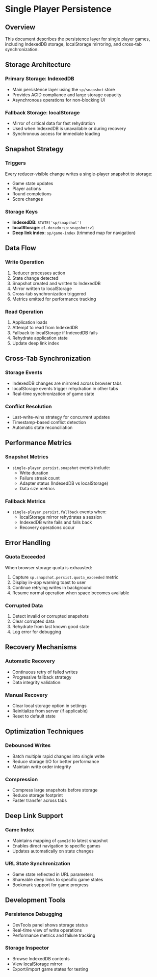 # Single Player Persistence

## Overview

This document describes the persistence layer for single player games, including IndexedDB storage, localStorage mirroring, and cross-tab synchronization.

## Storage Architecture

### Primary Storage: IndexedDB

- Main persistence layer using the `sp/snapshot` store
- Provides ACID compliance and large storage capacity
- Asynchronous operations for non-blocking UI

### Fallback Storage: localStorage

- Mirror of critical data for fast rehydration
- Used when IndexedDB is unavailable or during recovery
- Synchronous access for immediate loading

## Snapshot Strategy

### Triggers

Every reducer-visible change writes a single-player snapshot to storage:

- Game state updates
- Player actions
- Round completions
- Score changes

### Storage Keys

- **IndexedDB**: `STATE['sp/snapshot']`
- **localStorage**: `el-dorado:sp:snapshot:v1`
- **Deep link index**: `sp/game-index` (trimmed map for navigation)

## Data Flow

### Write Operation

1. Reducer processes action
2. State change detected
3. Snapshot created and written to IndexedDB
4. Mirror written to localStorage
5. Cross-tab synchronization triggered
6. Metrics emitted for performance tracking

### Read Operation

1. Application loads
2. Attempt to read from IndexedDB
3. Fallback to localStorage if IndexedDB fails
4. Rehydrate application state
5. Update deep link index

## Cross-Tab Synchronization

### Storage Events

- IndexedDB changes are mirrored across browser tabs
- localStorage events trigger rehydration in other tabs
- Real-time synchronization of game state

### Conflict Resolution

- Last-write-wins strategy for concurrent updates
- Timestamp-based conflict detection
- Automatic state reconciliation

## Performance Metrics

### Snapshot Metrics

- `single-player.persist.snapshot` events include:
  - Write duration
  - Failure streak count
  - Adapter status (IndexedDB vs localStorage)
  - Data size metrics

### Fallback Metrics

- `single-player.persist.fallback` events when:
  - localStorage mirror rehydrates a session
  - IndexedDB write fails and falls back
  - Recovery operations occur

## Error Handling

### Quota Exceeded

When browser storage quota is exhausted:

1. Capture `sp.snapshot.persist.quota_exceeded` metric
2. Display in-app warning toast to user
3. Continue retrying writes in background
4. Resume normal operation when space becomes available

### Corrupted Data

1. Detect invalid or corrupted snapshots
2. Clear corrupted data
3. Rehydrate from last known good state
4. Log error for debugging

## Recovery Mechanisms

### Automatic Recovery

- Continuous retry of failed writes
- Progressive fallback strategy
- Data integrity validation

### Manual Recovery

- Clear local storage option in settings
- Reinitialize from server (if applicable)
- Reset to default state

## Optimization Techniques

### Debounced Writes

- Batch multiple rapid changes into single write
- Reduce storage I/O for better performance
- Maintain write order integrity

### Compression

- Compress large snapshots before storage
- Reduce storage footprint
- Faster transfer across tabs

## Deep Link Support

### Game Index

- Maintains mapping of `gameId` to latest snapshot
- Enables direct navigation to specific games
- Updates automatically on state changes

### URL State Synchronization

- Game state reflected in URL parameters
- Shareable deep links to specific game states
- Bookmark support for game progress

## Development Tools

### Persistence Debugging

- DevTools panel shows storage status
- Real-time view of write operations
- Performance metrics and failure tracking

### Storage Inspector

- Browse IndexedDB contents
- View localStorage mirror
- Export/import game states for testing

